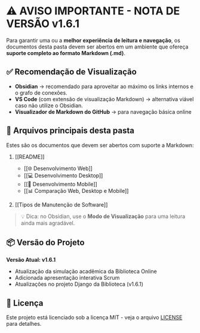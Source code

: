# ⚠️ AVISO IMPORTANTE - NOTA DE VERSÃO v1.6.1

Para garantir uma ou a **melhor experiência de leitura e navegação**, os documentos desta pasta devem ser abertos em um ambiente que ofereça **suporte completo ao formato Markdown (.md)**.  

## ✅ Recomendação de Visualização
- **Obsidian** → recomendado para aproveitar ao máximo os links internos e o grafo de conexões.  
- **VS Code** (com extensão de visualização Markdown) → alternativa viável caso não utilize o Obsidian.  
- **Visualizador de Markdown do GitHub** → para navegação básica online

## 📂 Arquivos principais desta pasta
Estes são os documentos que devem ser abertos com suporte a Markdown:  
1.  [[README]]  
	- [[🌐 Desenvolvimento Web]]
	- [[💻 Desenvolvimento Desktop]]
	- [[📱 Desenvolvimento Mobile]]
	- [[📊 Comparação Web, Desktop e Mobile]]
	
2. [[Tipos de Manutenção de Software]]  

> 💡 Dica: no Obsidian, use o **Modo de Visualização** para uma leitura ainda mais agradável.

## 📦 Versão do Projeto
**Versão Atual: v1.6.1**
- Atualização da simulação acadêmica da Biblioteca Online
- Adicionada apresentação interativa Scrum
- Atualizações no projeto Django da Biblioteca (v1.6.1)

## 📄 Licença
Este projeto está licenciado sob a licença MIT - veja o arquivo [LICENSE](LICENSE) para detalhes.